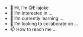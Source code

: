 - 👋 Hi, I’m @Ellajoke
- 👀 I’m interested in ...
- 🌱 I’m currently learning ...
- 💞️ I’m looking to collaborate on ...
- 📫 How to reach me ...

<!---
Ellajoke/Ellajoke is a ✨ special ✨ repository because its `README.md` (this file) appears on your GitHub profile.
You can click the Preview link to take a look at your changes.
--->
